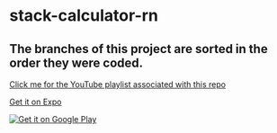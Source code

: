 # stack-calculator-rn

## The branches of this project are sorted in the order they were coded.

[Click me for the YouTube playlist associated with this repo](https://www.youtube.com/playlist?list=PLN3n1USn4xlmt7mOqxc3nl3RajpFxkDH8)

[Get it on Expo](https://expo.io/@benawad/stack-calculator)

<a href='https://play.google.com/store/apps/details?id=com.benawad.stackcalculator&pcampaignid=MKT-Other-global-all-co-prtnr-py-PartBadge-Mar2515-1'><img alt='Get it on Google Play' src='https://play.google.com/intl/en_us/badges/images/generic/en_badge_web_generic.png'/></a>
